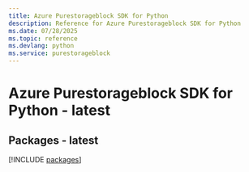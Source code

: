 ```yaml
---
title: Azure Purestorageblock SDK for Python
description: Reference for Azure Purestorageblock SDK for Python
ms.date: 07/28/2025
ms.topic: reference
ms.devlang: python
ms.service: purestorageblock
---
```

# Azure Purestorageblock SDK for Python - latest
## Packages - latest
[!INCLUDE [packages](purestorageblock-index.md)]